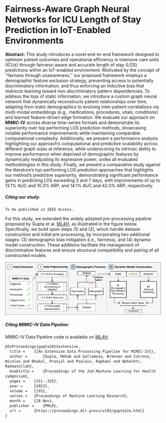 # Fairness-Aware Graph Neural Networks for ICU Length of Stay Prediction in IoT-Enabled Environments

**Abstract:** This study introduces a novel end-to-end framework designed to optimize patient outcomes and operational efficiency in intensive care units (ICUs) through fairness-aware and accurate length of stay (LOS) predictions within an IoT-enabled environment. Motivated by the concept of ‘‘fairness through unawareness,’’ our proposed framework employs a demographic feature exclusion strategy, preventing access to potentially discriminatory information, and thus enforcing an inductive bias that redirects learning toward non-discriminatory pattern dependencies. To address the loss of static information, we introduce a custom graph neural network that dynamically reconstructs patient relationships over time, adapting from static demographics to evolving inter-patient correlations via multi-modal embeddings (e.g., medications, procedures, vitals, conditions) and learned feature-driven edge formation. We evaluate our approach on **MIMIC-IV** across diverse time-series formats and demonstrate its superiority over top performing LOS prediction methods, showcasing notable performance improvements while maintaining comparable computational complexity. Additionally, we present a performance analysis highlighting our approach’s computational and predictive scalability across different graph sizes at inference, while underscoring its intrinsic ability to improve performance when deprived of demographic features by dynamically readjusting its expressive power, unlike all evaluated methodologies in this study. Finally, we present a comparative study against the literature’s top-performing LOS prediction approaches that highlights our method’s predictive superiority, demonstrating significant performance gains in predicting LOS exceeding 3 and 7 days, with improvements of up to 13.1% AUC and 10.3% ARP, and 14.1% AUC and 42.0% ARP, respectively.

##### Citing our study: 

```
To be published in IEEE Access.
```

For this study, we extended the widely adopted pre-processing pipeline proposed by Gupta et al. [ML4H](https://proceedings.mlr.press/v193/gupta22a/gupta22a.pdf), as illustrated in the figure below. Specifically, we build upon steps (1) and (2), which handle dataset construction and initial pre-processing, by incorporating two additional stages:
(3) demographic bias mitigation (i.e., fairness), and (4) dynamic model construction. These additions facilitate the management of discriminative features and ensure structural compatibility and pairing of all constructed models.

![Alt text](figures/figure_1.png)

##### Citing MIMIC-IV Data Pipeline:
MIMIC-IV Data Pipeline code is available on [ML4H](https://github.com/healthylaife/MIMIC-IV-Data-Pipeline).

```
@InProceedings{gupta2022extensive,
  title = 	 {{An Extensive Data Processing Pipeline for MIMIC-IV}},
  author =       {Gupta, Mehak and Gallamoza, Brennan and Cutrona, Nicolas and Dhakal, Pranjal and Poulain, Raphael and Beheshti, Rahmatollah},
  booktitle = 	 {Proceedings of the 2nd Machine Learning for Health symposium},
  pages = 	 {311--325},
  year = 	 {2022},
  volume = 	 {193},
  series = 	 {Proceedings of Machine Learning Research},
  month = 	 {28 Nov},
  publisher =    {PMLR},
  url = 	 {https://proceedings.mlr.press/v193/gupta22a.html}
}
```
